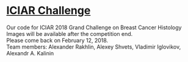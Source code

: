 # [ICIAR Challenge](https://grand-challenge.org/site/ICIAR2018-Challenge/)

Our code for ICIAR 2018 Grand Challenge on Breast Cancer Histology Images will be available after the competition end.  
Please come back on February 12, 2018.  
Team members: Alexander Rakhlin, Alexey Shvets, Vladimir Iglovikov, Alexandr A. Kalinin  
